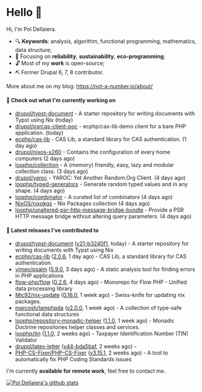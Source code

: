 # Hello 👋

Hi, I'm Pol Dellaiera.

- 🔍 **Keywords**: analysis, algorithm, functional programming, mathematics, data structure;
- 🎯 Focusing on **reliability**, **sustainability**, **eco-programming**;
- 🔓 Most of my **work** is open-source;
- ⛏️ Former Drupal 6, 7, 8 contributor.

More about me on my blog: https://not-a-number.io/about/

#### 👷 Check out what I'm currently working on

- [drupol/typst-document](https://github.com/drupol/typst-document) - A starter repository for writing documents with Typst using Nix (today)
- [drupol/psrcas-client-poc](https://github.com/drupol/psrcas-client-poc) - ecphp/cas-lib demo client for a bare PHP application. (today)
- [ecphp/cas-lib](https://github.com/ecphp/cas-lib) - CAS Lib, a standard library for CAS authentication. (1 day ago)
- [drupol/nixos-x260](https://github.com/drupol/nixos-x260) - Contains the configuration of every home computers (2 days ago)
- [loophp/collection](https://github.com/loophp/collection) - A (memory) friendly, easy, lazy and modular collection class. (3 days ago)
- [drupol/yaroc](https://github.com/drupol/yaroc) - YAROC: Yet Another Random.Org Client. (4 days ago)
- [loophp/typed-generators](https://github.com/loophp/typed-generators) - Generate random typed values and in any shape. (4 days ago)
- [loophp/combinator](https://github.com/loophp/combinator) - A curated list of combinators (4 days ago)
- [NixOS/nixpkgs](https://github.com/NixOS/nixpkgs) - Nix Packages collection (4 days ago)
- [loophp/unaltered-psr-http-message-bridge-bundle](https://github.com/loophp/unaltered-psr-http-message-bridge-bundle) - Provide a PSR HTTP message bridge without altering query parameters. (4 days ago)

#### 🔭 Latest releases I've contributed to

- [drupol/typst-document](https://github.com/drupol/typst-document) ([v21-b3240f1](https://github.com/drupol/typst-document/releases/tag/v21-b3240f1), today) - A starter repository for writing documents with Typst using Nix
- [ecphp/cas-lib](https://github.com/ecphp/cas-lib) ([2.0.6](https://github.com/ecphp/cas-lib/releases/tag/2.0.6), 1 day ago) - CAS Lib, a standard library for CAS authentication.
- [vimeo/psalm](https://github.com/vimeo/psalm) ([5.9.0](https://github.com/vimeo/psalm/releases/tag/5.9.0), 3 days ago) - A static analysis tool for finding errors in PHP applications
- [flow-php/flow](https://github.com/flow-php/flow) ([0.2.6](https://github.com/flow-php/flow/releases/tag/0.2.6), 4 days ago) - Monorepo for Flow PHP - Unified data processing library
- [Mic92/nix-update](https://github.com/Mic92/nix-update) ([0.16.0](https://github.com/Mic92/nix-update/releases/tag/0.16.0), 1 week ago) - Swiss-knife for updating nix packages.
- [marcosh/lamphpda](https://github.com/marcosh/lamphpda) ([v2.0.0](https://github.com/marcosh/lamphpda/releases/tag/v2.0.0), 1 week ago) - A collection of type-safe functional data structures
- [loophp/repository-monadic-helper](https://github.com/loophp/repository-monadic-helper) ([1.1.0](https://github.com/loophp/repository-monadic-helper/releases/tag/1.1.0), 1 week ago) - Monadic Doctrine repositories helper classes and services.
- [loophp/tin](https://github.com/loophp/tin) ([1.1.0](https://github.com/loophp/tin/releases/tag/1.1.0), 2 weeks ago) - Taxpayer Identification Number (TIN) Validator
- [drupol/latex-letter](https://github.com/drupol/latex-letter) ([v44-bda5baf](https://github.com/drupol/latex-letter/releases/tag/v44-bda5baf), 2 weeks ago) - 
- [PHP-CS-Fixer/PHP-CS-Fixer](https://github.com/PHP-CS-Fixer/PHP-CS-Fixer) ([v3.15.1](https://github.com/PHP-CS-Fixer/PHP-CS-Fixer/releases/tag/v3.15.1), 2 weeks ago) - A tool to automatically fix PHP Coding Standards issues

I'm currently **available for remote work**, feel free to contact me.

[![Pol Dellaiera's github stats](https://github-readme-stats.vercel.app/api?username=drupol&count_private=true&show_icons=true)](https://github.com/drupol)
